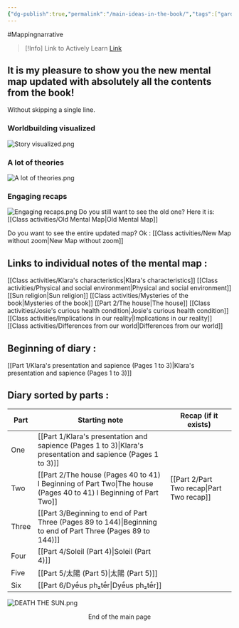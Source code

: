 ```yaml
---
{"dg-publish":true,"permalink":"/main-ideas-in-the-book/","tags":["gardenEntry"]}
---
```


#Mappingnarrative 

>[!Info] Link to Actively Learn
>[Link](https://reader.activelylearn.com/student/7395174/notes)
## It is my pleasure to show you the new mental map updated with absolutely all the contents from the book!

Without skipping a single line.

### Worldbuilding visualized

![Story visualized.png](/img/user/Archives/Story%20visualized.png)

### A lot of theories

![A lot of theories.png](/img/user/Archives/A%20lot%20of%20theories.png)

### Engaging recaps

![Engaging recaps.png](/img/user/Archives/Engaging%20recaps.png)
Do you still want to see the old one? Here it is: [[Class activities/Old Mental Map\|Old Mental Map]]

Do you want to see the entire updated map? Ok : [[Class activities/New Map without zoom\|New Map without zoom]]
## Links to individual notes of the mental map :
[[Class activities/Klara's characteristics\|Klara's characteristics]]
[[Class activities/Physical and social environment\|Physical and social environment]]
[[Sun religion\|Sun religion]]
[[Class activities/Mysteries of the book\|Mysteries of the book]]
[[Part 2/The house\|The house]]
[[Class activities/Josie's curious health condition\|Josie's curious health condition]]
[[Class activities/Implications in our reality\|Implications in our reality]]
[[Class activities/Differences from our world\|Differences from our world]]

## Beginning of diary :

[[Part 1/Klara's presentation and sapience  (Pages 1 to 3)\|Klara's presentation and sapience  (Pages 1 to 3)]]

## Diary sorted by parts :

| Part  | Starting note                                          | Recap (if it exists) |
| ----- | ------------------------------------------------------ | -------------------- |
| One   | [[Part 1/Klara's presentation and sapience  (Pages 1 to 3)\|Klara's presentation and sapience  (Pages 1 to 3)]]  |                      |
| Two   | [[Part 2/The house (Pages 40 to 41) l Beginning of Part Two\|The house (Pages 40 to 41) l Beginning of Part Two]] | [[Part 2/Part Two recap\|Part Two recap]]   |
| Three | [[Part 3/Beginning to end of Part Three (Pages 89 to 144)\|Beginning to end of Part Three (Pages 89 to 144)]]   |                      |
| Four  | [[Part 4/Soleil (Part 4)\|Soleil (Part 4)]]                                    |                      |
| Five  | [[Part 5/太陽 (Part 5)\|太陽 (Part 5)]]                                        |                      |
| Six   | [[Part 6/Dyḗus ph₂tḗr\|Dyḗus ph₂tḗr]]                                       |                      |

![DEATH THE SUN.png](/img/user/Archives/DEATH%20THE%20SUN.png)
<center> End of the main page </center>
